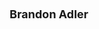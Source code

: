 ---
layout: page
title: <font size = 4> Brandon Adler </font> <br> <br> 
description: Spring 2019 - Spring 2020, RIT
img: assets/img/members/brandon.jpg
importance: 2
category: Master Students Alumni
---